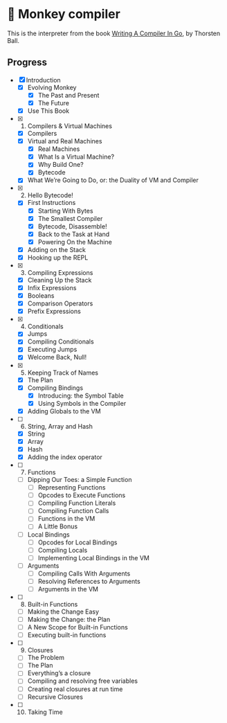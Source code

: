 # 🐒 Monkey compiler

This is the interpreter from the book [Writing A Compiler In Go](https://compilerbook.com/), by Thorsten Ball.

## Progress

- [x] Introduction
  - [x] Evolving Monkey
    - [x] The Past and Present
    - [x] The Future
  - [x] Use This Book
- [x] 1. Compilers & Virtual Machines
  - [x] Compilers
  - [x] Virtual and Real Machines
    - [x] Real Machines
    - [x] What Is a Virtual Machine?
    - [x] Why Build One?
    - [x] Bytecode
  - [x] What We’re Going to Do, or: the Duality of VM and Compiler
- [x] 2. Hello Bytecode!
  - [x] First Instructions
    - [x] Starting With Bytes
    - [x] The Smallest Compiler
    - [x] Bytecode, Disassemble!
    - [x] Back to the Task at Hand
    - [x] Powering On the Machine
  - [x] Adding on the Stack
  - [x] Hooking up the REPL
- [x] 3. Compiling Expressions
  - [x] Cleaning Up the Stack
  - [x] Infix Expressions
  - [x] Booleans
  - [x] Comparison Operators
  - [x] Prefix Expressions
- [x] 4. Conditionals
  - [x] Jumps
  - [x] Compiling Conditionals
  - [x] Executing Jumps
  - [x] Welcome Back, Null!
- [x] 5. Keeping Track of Names
  - [x] The Plan
  - [x] Compiling Bindings
    - [x] Introducing: the Symbol Table
    - [x] Using Symbols in the Compiler
  - [x] Adding Globals to the VM
- [ ] 6. String, Array and Hash
  - [x] String
  - [x] Array
  - [x] Hash
  - [x] Adding the index operator
- [ ] 7. Functions
  - [ ] Dipping Our Toes: a Simple Function
    - [ ] Representing Functions
    - [ ] Opcodes to Execute Functions
    - [ ] Compiling Function Literals
    - [ ] Compiling Function Calls
    - [ ] Functions in the VM
    - [ ] A Little Bonus
  - [ ] Local Bindings
    - [ ] Opcodes for Local Bindings
    - [ ] Compiling Locals
    - [ ] Implementing Local Bindings in the VM
  - [ ] Arguments
    - [ ] Compiling Calls With Arguments
    - [ ] Resolving References to Arguments
    - [ ] Arguments in the VM
- [ ] 8. Built-in Functions
  - [ ] Making the Change Easy
  - [ ] Making the Change: the Plan
  - [ ] A New Scope for Built-in Functions
  - [ ] Executing built-in functions
- [ ] 9. Closures
  - [ ] The Problem
  - [ ] The Plan
  - [ ] Everything’s a closure
  - [ ] Compiling and resolving free variables
  - [ ] Creating real closures at run time
  - [ ] Recursive Closures
- [ ] 10. Taking Time